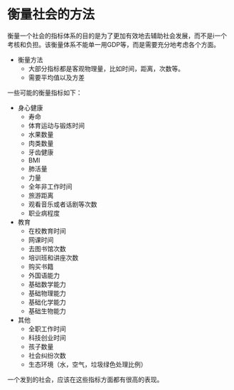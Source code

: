 # 衡量社会的方法

衡量一个社会的指标体系的目的是为了更加有效地去辅助社会发展，而不是i一个考核和负担。该衡量体系不能单一用GDP等，而是需要充分地考虑各个方面。

* 衡量方法
  * 大部分指标都是客观物理量，比如时间，距离，次数等。
  * 需要平均值以及方差

一些可能的衡量指标如下：

* 身心健康
    * 寿命
    * 体育运动与锻炼时间
    * 水果数量
    * 肉类数量
    * 牙齿健康
    * BMI
    * 肺活量
    * 力量
    * 全年非工作时间
    * 旅游距离
    * 观看音乐或者话剧等次数
    * 职业病程度
* 教育
    * 在校教育时间
    * 网课时间
    * 去图书馆次数
    * 培训班和讲座次数
    * 购买书籍
    * 外国语能力
    * 基础数学能力
    * 基础物理能力
    * 基础化学能力
    * 基础生物能力
* 其他
    * 全职工作时间
    * 科技创业时间
    * 孩子数量
    * 社会纠纷次数
    * 生态环境（水，空气，垃圾绿色处理比例）

一个发到的社会，应该在这些指标方面都有很高的表现。
